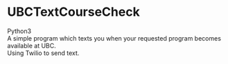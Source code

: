 # UBCTextCourseCheck
Python3 <br />
A simple program which texts you when your requested program becomes available at UBC.<br />
Using Twilio to send text.


